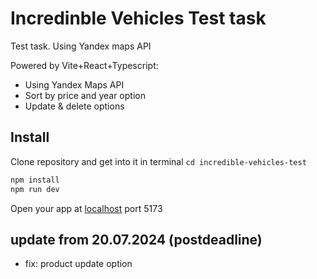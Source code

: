 # Incredinble Vehicles Test task

Test task. Using Yandex maps API

Powered by Vite+React+Typescript:

- Using Yandex Maps API
- Sort by price and year option
- Update & delete options

## Install
Clone repository and get into it in terminal `cd incredible-vehicles-test`
```sh
npm install
npm run dev
```
Open your app at <a href="http://localhost:5173">localhost</a> port 5173

## update from 20.07.2024 (postdeadline)
- fix: product update option
